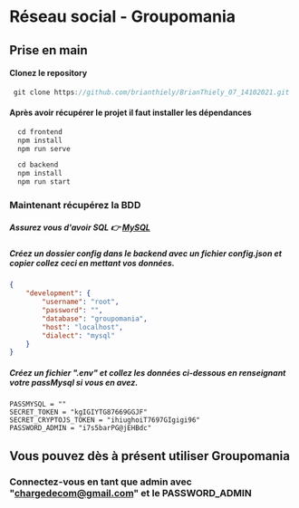 
# Réseau social - Groupomania

## Prise en main

#### Clonez le repository
```js
 git clone https://github.com/brianthiely/BrianThiely_07_14102021.git     
```

#### Après avoir récupérer le projet il faut installer les dépendances

```js
  cd frontend
  npm install  
  npm run serve 
```

```js
  cd backend
  npm install  
  npm run start
```

### Maintenant récupérez la BDD
##### Assurez vous d'avoir SQL 👉 [MySQL](https://www.mysql.com/fr/)

##### Créez un dossier config dans le backend avec un fichier config.json et copier collez ceci en mettant vos données.
```json
{
	"development": {
		"username": "root",
		"password": "",
		"database": "groupomania",
		"host": "localhost",
		"dialect": "mysql"
	}
}
```
##### Créez un fichier ".env" et collez les données ci-dessous en renseignant votre passMysql si vous en avez.

```
PASSMYSQL = ""
SECRET_TOKEN = "kgIGIYTG87669GGJF"
SECRET_CRYPTOJS_TOKEN = "ihiughoiT7697GIgigi96"
PASSWORD_ADMIN = "i7s5barPG@jEHBdc"
```

## Vous pouvez dès à présent utiliser Groupomania
### Connectez-vous en tant que admin avec "chargedecom@gmail.com" et le PASSWORD_ADMIN
